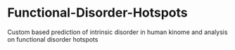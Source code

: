 # Functional-Disorder-Hotspots
Custom based prediction of intrinsic disorder in human kinome and analysis on functional disorder hotspots
